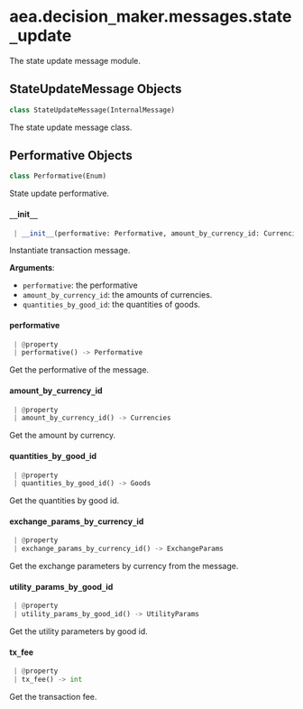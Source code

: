 <a name=".aea.decision_maker.messages.state_update"></a>
# aea.decision`_`maker.messages.state`_`update

The state update message module.

<a name=".aea.decision_maker.messages.state_update.StateUpdateMessage"></a>
## StateUpdateMessage Objects

```python
class StateUpdateMessage(InternalMessage)
```

The state update message class.

<a name=".aea.decision_maker.messages.state_update.StateUpdateMessage.Performative"></a>
## Performative Objects

```python
class Performative(Enum)
```

State update performative.

<a name=".aea.decision_maker.messages.state_update.StateUpdateMessage.__init__"></a>
#### `__`init`__`

```python
 | __init__(performative: Performative, amount_by_currency_id: Currencies, quantities_by_good_id: Goods, **kwargs)
```

Instantiate transaction message.

**Arguments**:

- `performative`: the performative
- `amount_by_currency_id`: the amounts of currencies.
- `quantities_by_good_id`: the quantities of goods.

<a name=".aea.decision_maker.messages.state_update.StateUpdateMessage.performative"></a>
#### performative

```python
 | @property
 | performative() -> Performative
```

Get the performative of the message.

<a name=".aea.decision_maker.messages.state_update.StateUpdateMessage.amount_by_currency_id"></a>
#### amount`_`by`_`currency`_`id

```python
 | @property
 | amount_by_currency_id() -> Currencies
```

Get the amount by currency.

<a name=".aea.decision_maker.messages.state_update.StateUpdateMessage.quantities_by_good_id"></a>
#### quantities`_`by`_`good`_`id

```python
 | @property
 | quantities_by_good_id() -> Goods
```

Get the quantities by good id.

<a name=".aea.decision_maker.messages.state_update.StateUpdateMessage.exchange_params_by_currency_id"></a>
#### exchange`_`params`_`by`_`currency`_`id

```python
 | @property
 | exchange_params_by_currency_id() -> ExchangeParams
```

Get the exchange parameters by currency from the message.

<a name=".aea.decision_maker.messages.state_update.StateUpdateMessage.utility_params_by_good_id"></a>
#### utility`_`params`_`by`_`good`_`id

```python
 | @property
 | utility_params_by_good_id() -> UtilityParams
```

Get the utility parameters by good id.

<a name=".aea.decision_maker.messages.state_update.StateUpdateMessage.tx_fee"></a>
#### tx`_`fee

```python
 | @property
 | tx_fee() -> int
```

Get the transaction fee.

